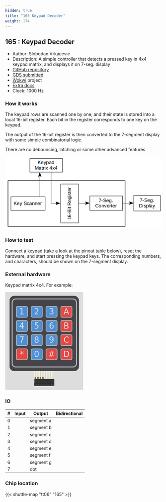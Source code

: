 ```yaml
---
hidden: true
title: "165 Keypad Decoder"
weight: 174
---
```


## 165 : Keypad Decoder

* Author: Slobodan Vrkacevic
* Description: A simple controller that detects a pressed key in 4x4 keypad matrix, and displays it on 7-seg. display
* [GitHub repository](https://github.com/wrkanet/tt06-keypad-decoder)
* [GDS submitted](https://github.com/wrkanet/tt06-keypad-decoder/actions/runs/8693248441)
* [Wokwi](https://wokwi.com/projects/394618582085551105) project
* [Extra docs]()
* Clock: 1000 Hz

### How it works

The keypad rows are scanned one by one, and their state is
stored into a local 16-bit register. Each bit in the register
corresponds to one key on the keypad.

The output of the 16-bit register is then converted to the
7-segment display with some simple combinatorial logic.

There are no debouncing, latching or some other advanced
features.

![Block Diagram](https://github.com/wrkanet/tt06-keypad-decoder/raw/main/docs/BlockDiagram.png?raw=true)

### How to test

Connect a keypad (take a look at the pinout table below),
reset the hardware, and start pressing the keypad keys.
The corresponding numbers, and characters, should be shown
on the 7-segment display.

### External hardware

Keypad matrix 4x4. For example:

![Keypad matrix 4x4](https://github.com/wrkanet/tt06-keypad-decoder/raw/main/docs/KeypadMatrix4x4.png?raw=true)


### IO

| #             | Input    | Output   | Bidirectional   |
| ------------- | -------- | -------- | --------------- |
| 0 |   | segment a  |      |
| 1 |   | segment b  |      |
| 2 |   | segment c  |      |
| 3 |   | segment d  |      |
| 4 |   | segment e  |      |
| 5 |   | segment f  |      |
| 6 |   | segment g  |      |
| 7 |   | dot  |      |


### Chip location

{{< shuttle-map "tt06" "165" >}}
